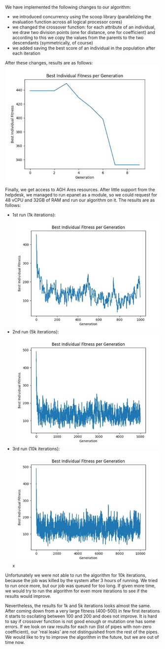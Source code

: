 We have implemented the following changes to our algorithm:
- we introduced concurrency using the scoop library (parallelizing the evaluation function across all logical processor cores)
- we changed the crossover function: for each attribute of an individual, we draw two division points (one for distance, one for coefficient) and according to this we copy the values from the parents to the two descendants (symmetrically, of course)
- we added saving the best score of an individual in the population after each iteration 

After these changes, results are as follows:
![Local results](../knowledge_sources/checkpoint6_results/local_plot.jpg)

Finally, we get access to AGH Ares resources. After little support from the helpdesk, we managed to run epanet as a module, so we could request for 48 vCPU and 32GB of RAM and run our algorithm on it. The results are as follows:
- 1st run (1k iterations): ![1st run](../knowledge_sources/checkpoint6_results/1k_plot.jpg)
- 2nd run (5k iterations): ![2nd run](../knowledge_sources/checkpoint6_results/5k_plot.jpg)
- 3rd run (10k iterations): ![3rd run](../knowledge_sources/checkpoint6_results/10k_plot.jpg)x

Unfortunately we were not able to run the algorithm for 10k iterations, because the job was killed by the system after 3 hours of running. We tried to run once more, but our job was queued for too long. If given more time, we would try to run the algorithm for even more iterations to see if the results would improve.

Nevertheless, the results for 1k and 5k iterations looks almost the same. After coming down from a very large fitness (400-500) in few first iterations it starts to oscilating between 100 and 200 and does not improve. It is hard to say if crossover function is not good enough or mutation one has some errors. If we look on raw results for each run (list of pipes with non-zero coefficient), our 'real leaks' are not distinguished from the rest of the pipes. We would like to try to improve the algorithm in the future, but we are out of time now.